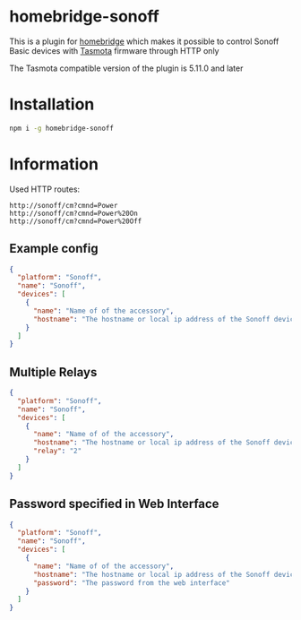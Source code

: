 # homebridge-sonoff

This is a plugin for [homebridge](https://github.com/nfarina/homebridge) which makes it possible to control Sonoff Basic devices with [Tasmota](https://github.com/arendst/Sonoff-Tasmota) firmware through HTTP only

The Tasmota compatible version of the plugin is 5.11.0 and later

# Installation
```bash
npm i -g homebridge-sonoff
```

# Information
Used HTTP routes:
```
http://sonoff/cm?cmnd=Power
http://sonoff/cm?cmnd=Power%20On
http://sonoff/cm?cmnd=Power%20Off
```

## Example config

```json
{
  "platform": "Sonoff",
  "name": "Sonoff",
  "devices": [
    {
      "name": "Name of of the accessory",
      "hostname": "The hostname or local ip address of the Sonoff device"
    }
  ]
}
```

## Multiple Relays

```json
{
  "platform": "Sonoff",
  "name": "Sonoff",
  "devices": [
    {
      "name": "Name of of the accessory",
      "hostname": "The hostname or local ip address of the Sonoff device",
      "relay": "2"
    }
  ]
}
```

## Password specified in Web Interface

```json
{
  "platform": "Sonoff",
  "name": "Sonoff",
  "devices": [
    {
      "name": "Name of of the accessory",
      "hostname": "The hostname or local ip address of the Sonoff device",
      "password": "The password from the web interface"
    }
  ]
}
```
